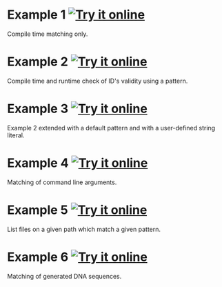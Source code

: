 Example 1 [![Try it online](https://img.shields.io/badge/try%20it-online-blue.svg)](https://wandbox.org/permlink/E38lvVerm55qDy8C)
=========

Compile time matching only.

Example 2 [![Try it online](https://img.shields.io/badge/try%20it-online-blue.svg)](https://wandbox.org/permlink/MgROPI42JCMrbDPj)
=========

Compile time and runtime check of ID's validity using a pattern.

Example 3 [![Try it online](https://img.shields.io/badge/try%20it-online-blue.svg)](https://wandbox.org/permlink/IZ0bALQl2s5fJizh)
=========

Example 2 extended with a default pattern and with a user-defined string
literal.

Example 4 [![Try it online](https://img.shields.io/badge/try%20it-online-blue.svg)](https://wandbox.org/permlink/goJ3qZcAqCcjQomE)
=========

Matching of command line arguments.

Example 5 [![Try it online](https://img.shields.io/badge/try%20it-online-blue.svg)](https://wandbox.org/permlink/0FLqhpOkNwc9gvI1)
=========

List files on a given path which match a given pattern.

Example 6 [![Try it online](https://img.shields.io/badge/try%20it-online-blue.svg)](https://wandbox.org/permlink/jkzdCaX2egYByfzc)
=========

Matching of generated DNA sequences.
